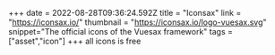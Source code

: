 +++
date = 2022-08-28T09:36:24.592Z
title = "Iconsax"
link = "https://iconsax.io/"
thumbnail = "https://iconsax.io/logo-vuesax.svg"
snippet="The official icons of the Vuesax framework"
tags = ["asset","icon"]
+++
all icons is free

